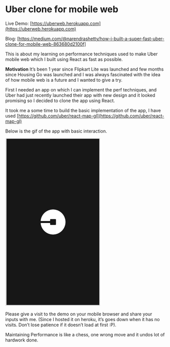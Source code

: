 # Uber clone for mobile web

Live Demo: [https://uberweb.herokuapp.com](https://uberweb.herokuapp.com)

Blog: [https://medium.com/@narendrashetty/how-i-built-a-super-fast-uber-clone-for-mobile-web-863680d2100f]

This is about my learning on performance techniques used to make Uber
mobile web which I built using React as fast as possible.

**Motivation**
It’s been 1 year since Flipkart Lite was launched and few months
since Housing Go was launched and I was always fascinated with the idea of how
mobile web is a future and I wanted to give a try.

First I needed an app on which I can implement the perf techniques, and Uber had
just recently launched their app with new design and it looked promising so I
decided to clone the app using React.

It took me a some time to build the basic implementation of the app, I have used
[https://github.com/uber/react-map-gl](https://github.com/uber/react-map-gl)

Below is the gif of the app with basic interaction.

![](mock.gif?raw=true)

Please give a visit to the demo on your mobile browser and share your inputs with me. (Since I hosted it on heroku, it’s goes down when it has no visits. Don’t lose patience if it doesn’t load at first :P).

Maintaining Performance is like a chess, one wrong move and it undos lot of hardwork done.
